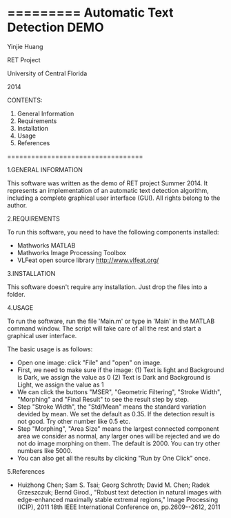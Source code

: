 =========
 Automatic Text Detection DEMO
=========
 
 Yinjie Huang
 
 RET Project
 
 University of Central Florida
 
 2014


CONTENTS:


1. General Information
2. Requirements
3. Installation
4. Usage
5. References

==================================

1.GENERAL INFORMATION

This software was written as the demo of RET project Summer 2014. It represents an implementation of
an automatic text detection algorithm, including a complete graphical user interface (GUI). All rights belong to the author.



2.REQUIREMENTS

To run this software, you need to have the following components installed:
- Mathworks MATLAB
- Mathworks Image Processing Toolbox
- VLFeat open source library  http://www.vlfeat.org/



3.INSTALLATION

This software doesn't require any installation. Just drop the files into a folder.



4.USAGE

To run the software, run the file 'Main.m' or type in 'Main' in the MATLAB command window. The script will take care of all the rest and start a graphical user interface. 

The basic usage is as follows:
- Open one image: click "File" and "open" on image.
- First, we need to make sure if the image:
	(1) Text is light and Background is Dark, we assign the value as 0
	(2) Text is Dark and Background is Light, we assign the value as 1
- We can click the buttons "MSER", "Geometric Filtering", "Stroke Width", "Morphing" and "Final Result" to see the result step by step.
- Step "Stroke Width", the "Std/Mean" means the standard variation devided by mean. We set the default as 0.35. If the detection result is not good. Try other number like 0.5 etc.
- Step "Morphing", "Area Size" means the largest connected component area we consider as normal, any larger ones will be rejected and we do not do image morphing on them. The default is 2000. You can try other numbers like 5000.
- You can also get all the results by clicking "Run by One Click" once.



5.References

- Huizhong Chen; Sam S. Tsai; Georg Schroth; David M. Chen; Radek Grzeszczuk; Bernd Girod., "Robust text detection in natural images with edge-enhanced maximally stable extremal regions," Image Processing (ICIP), 2011 18th IEEE International Conference
on, pp.2609--2612, 2011

